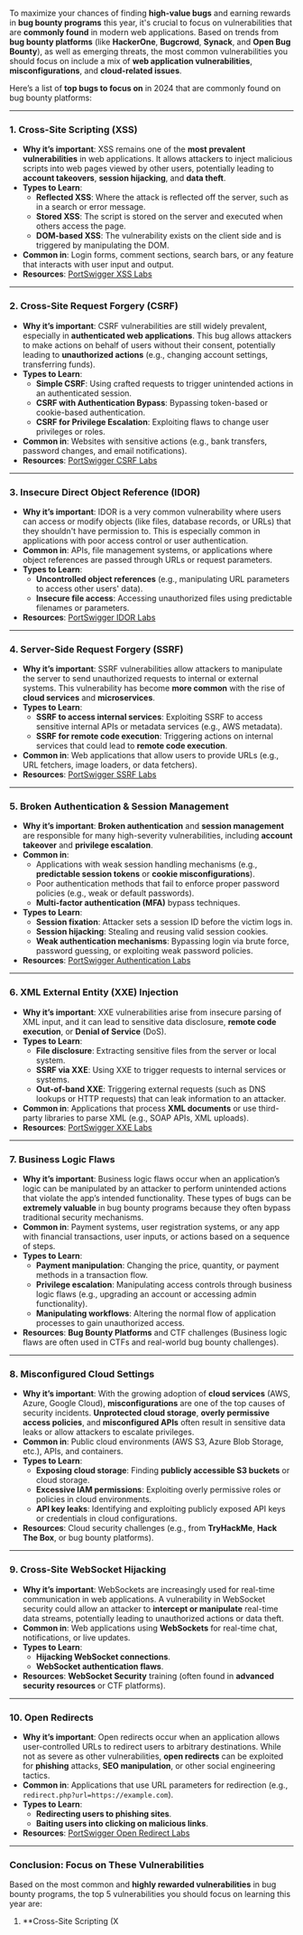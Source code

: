 To maximize your chances of finding **high-value bugs** and earning rewards in **bug bounty programs** this year, it's crucial to focus on vulnerabilities that are **commonly found** in modern web applications. Based on trends from **bug bounty platforms** (like **HackerOne**, **Bugcrowd**, **Synack**, and **Open Bug Bounty**), as well as emerging threats, the most common vulnerabilities you should focus on include a mix of **web application vulnerabilities**, **misconfigurations**, and **cloud-related issues**.

Here’s a list of **top bugs to focus on** in 2024 that are commonly found on bug bounty platforms:

---

### **1. Cross-Site Scripting (XSS)**
- **Why it’s important**: XSS remains one of the **most prevalent vulnerabilities** in web applications. It allows attackers to inject malicious scripts into web pages viewed by other users, potentially leading to **account takeovers**, **session hijacking**, and **data theft**.
- **Types to Learn**:
  - **Reflected XSS**: Where the attack is reflected off the server, such as in a search or error message.
  - **Stored XSS**: The script is stored on the server and executed when others access the page.
  - **DOM-based XSS**: The vulnerability exists on the client side and is triggered by manipulating the DOM.
- **Common in**: Login forms, comment sections, search bars, or any feature that interacts with user input and output.
- **Resources**: [PortSwigger XSS Labs](https://portswigger.net/web-security/cross-site-scripting)

---

### **2. Cross-Site Request Forgery (CSRF)**
- **Why it’s important**: CSRF vulnerabilities are still widely prevalent, especially in **authenticated web applications**. This bug allows attackers to make actions on behalf of users without their consent, potentially leading to **unauthorized actions** (e.g., changing account settings, transferring funds).
- **Types to Learn**:
  - **Simple CSRF**: Using crafted requests to trigger unintended actions in an authenticated session.
  - **CSRF with Authentication Bypass**: Bypassing token-based or cookie-based authentication.
  - **CSRF for Privilege Escalation**: Exploiting flaws to change user privileges or roles.
- **Common in**: Websites with sensitive actions (e.g., bank transfers, password changes, and email notifications).
- **Resources**: [PortSwigger CSRF Labs](https://portswigger.net/web-security/csrf)

---

### **3. Insecure Direct Object Reference (IDOR)**
- **Why it’s important**: IDOR is a very common vulnerability where users can access or modify objects (like files, database records, or URLs) that they shouldn't have permission to. This is especially common in applications with poor access control or user authentication.
- **Common in**: APIs, file management systems, or applications where object references are passed through URLs or request parameters.
- **Types to Learn**:
  - **Uncontrolled object references** (e.g., manipulating URL parameters to access other users' data).
  - **Insecure file access**: Accessing unauthorized files using predictable filenames or parameters.
- **Resources**: [PortSwigger IDOR Labs](https://portswigger.net/web-security/idor)

---

### **4. Server-Side Request Forgery (SSRF)**
- **Why it’s important**: SSRF vulnerabilities allow attackers to manipulate the server to send unauthorized requests to internal or external systems. This vulnerability has become **more common** with the rise of **cloud services** and **microservices**.
- **Types to Learn**:
  - **SSRF to access internal services**: Exploiting SSRF to access sensitive internal APIs or metadata services (e.g., AWS metadata).
  - **SSRF for remote code execution**: Triggering actions on internal services that could lead to **remote code execution**.
- **Common in**: Web applications that allow users to provide URLs (e.g., URL fetchers, image loaders, or data fetchers).
- **Resources**: [PortSwigger SSRF Labs](https://portswigger.net/web-security/ssrf)

---

### **5. Broken Authentication & Session Management**
- **Why it’s important**: **Broken authentication** and **session management** are responsible for many high-severity vulnerabilities, including **account takeover** and **privilege escalation**.
- **Common in**:
  - Applications with weak session handling mechanisms (e.g., **predictable session tokens** or **cookie misconfigurations**).
  - Poor authentication methods that fail to enforce proper password policies (e.g., weak or default passwords).
  - **Multi-factor authentication (MFA)** bypass techniques.
- **Types to Learn**:
  - **Session fixation**: Attacker sets a session ID before the victim logs in.
  - **Session hijacking**: Stealing and reusing valid session cookies.
  - **Weak authentication mechanisms**: Bypassing login via brute force, password guessing, or exploiting weak password policies.
- **Resources**: [PortSwigger Authentication Labs](https://portswigger.net/web-security/authentication)

---

### **6. XML External Entity (XXE) Injection**
- **Why it’s important**: XXE vulnerabilities arise from insecure parsing of XML input, and it can lead to sensitive data disclosure, **remote code execution**, or **Denial of Service** (DoS).
- **Types to Learn**:
  - **File disclosure**: Extracting sensitive files from the server or local system.
  - **SSRF via XXE**: Using XXE to trigger requests to internal services or systems.
  - **Out-of-band XXE**: Triggering external requests (such as DNS lookups or HTTP requests) that can leak information to an attacker.
- **Common in**: Applications that process **XML documents** or use third-party libraries to parse XML (e.g., SOAP APIs, XML uploads).
- **Resources**: [PortSwigger XXE Labs](https://portswigger.net/web-security/xxe)

---

### **7. Business Logic Flaws**
- **Why it’s important**: Business logic flaws occur when an application’s logic can be manipulated by an attacker to perform unintended actions that violate the app’s intended functionality. These types of bugs can be **extremely valuable** in bug bounty programs because they often bypass traditional security mechanisms.
- **Common in**: Payment systems, user registration systems, or any app with financial transactions, user inputs, or actions based on a sequence of steps.
- **Types to Learn**:
  - **Payment manipulation**: Changing the price, quantity, or payment methods in a transaction flow.
  - **Privilege escalation**: Manipulating access controls through business logic flaws (e.g., upgrading an account or accessing admin functionality).
  - **Manipulating workflows**: Altering the normal flow of application processes to gain unauthorized access.
- **Resources**: **Bug Bounty Platforms** and CTF challenges (Business logic flaws are often used in CTFs and real-world bug bounty challenges).

---

### **8. Misconfigured Cloud Settings**
- **Why it’s important**: With the growing adoption of **cloud services** (AWS, Azure, Google Cloud), **misconfigurations** are one of the top causes of security incidents. **Unprotected cloud storage**, **overly permissive access policies**, and **misconfigured APIs** often result in sensitive data leaks or allow attackers to escalate privileges.
- **Common in**: Public cloud environments (AWS S3, Azure Blob Storage, etc.), APIs, and containers.
- **Types to Learn**:
  - **Exposing cloud storage**: Finding **publicly accessible S3 buckets** or cloud storage.
  - **Excessive IAM permissions**: Exploiting overly permissive roles or policies in cloud environments.
  - **API key leaks**: Identifying and exploiting publicly exposed API keys or credentials in cloud configurations.
- **Resources**: Cloud security challenges (e.g., from **TryHackMe**, **Hack The Box**, or bug bounty platforms).

---

### **9. Cross-Site WebSocket Hijacking**
- **Why it’s important**: WebSockets are increasingly used for real-time communication in web applications. A vulnerability in WebSocket security could allow an attacker to **intercept or manipulate** real-time data streams, potentially leading to unauthorized actions or data theft.
- **Common in**: Web applications using **WebSockets** for real-time chat, notifications, or live updates.
- **Types to Learn**:
  - **Hijacking WebSocket connections**.
  - **WebSocket authentication flaws**.
- **Resources**: **WebSocket Security** training (often found in **advanced security resources** or CTF platforms).

---

### **10. Open Redirects**
- **Why it’s important**: Open redirects occur when an application allows user-controlled URLs to redirect users to arbitrary destinations. While not as severe as other vulnerabilities, **open redirects** can be exploited for **phishing** attacks, **SEO manipulation**, or other social engineering tactics.
- **Common in**: Applications that use URL parameters for redirection (e.g., `redirect.php?url=https://example.com`).
- **Types to Learn**:
  - **Redirecting users to phishing sites**.
  - **Baiting users into clicking on malicious links**.
- **Resources**: [PortSwigger Open Redirect Labs](https://portswigger.net/web-security/open-redirect)

---

### **Conclusion: Focus on These Vulnerabilities**

Based on the most common and **highly rewarded vulnerabilities** in bug bounty programs, the top 5 vulnerabilities you should focus on learning this year are:

1. **Cross-Site Scripting (X